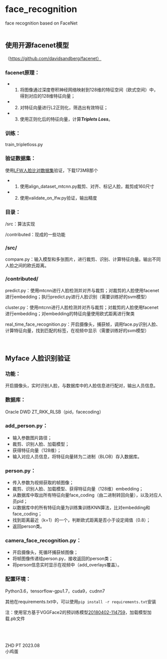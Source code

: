 # face_recognition
face recognition based on FaceNet
<br>
<br>
## 使用开源facenet模型

（https://github.com/davidsandberg/facenet）

### facenet原理：    
* 1. 将图像通过深度卷积神经网络映射到128维的特征空间（欧式空间）中，得到对应的128维特征向量；
     
* 2. 对特征向量进行L2正则化，筛选出有效特征；
     
* 3. 使用正则化后的特征向量，计算***Triplets Loss***。  

### 训练：  

train_tripletloss.py

### 验证数据集：  

使用[LFW人脸比对数据集](http://vis-www.cs.umass.edu/lfw/index.html#download)验证，下载173MB那个  

* 1. 使用align_dataset_mtcnn.py裁剪、对齐、标记人脸，裁剪成160尺寸
* 2. 使用validate_on_lfw.py验证，输出精度

### 目录：  

/src：算法实现  
    
/contributed：现成的一些功能  

### /src/  

compare.py：输入模型和多张图片，进行裁剪、识别、计算特征向量。输出不同人脸之间的欧氏距离。  


### /contributed/  

predict.py：使用mtcnn进行人脸检测并对齐与裁剪；对裁剪的人脸使用facenet进行embedding；执行predict.py进行人脸识别（需要训练好的svm模型）  
    
cluster.py：使用mtcnn进行人脸检测并对齐与裁剪；对裁剪的人脸使用facenet进行embedding；对embedding的特征向量使用欧式距离进行聚类  
    
real_time_face_recognition.py：开启摄像头，捕获帧，调用face.py识别人脸、计算特征向量，找到匹配的标签，在视频中显示（需要训练好的svm模型）  
<br>
<br>
## Myface 人脸识别验证  

### 功能：  

开启摄像头，实时识别人脸，与数据库中的人脸信息进行配对，输出人员信息。  

### 数据库：  

Oracle DWD ZT_RKK_RLSB（pid，facecoding）  

### add_person.py：  

* 输入参数图片路径；  
* 裁剪、识别人脸、加载模型；  
* 获得特征向量（128维）；  
* 输入对应人员信息，将特征向量转为二进制（BLOB）存入数据库。  

### person.py：  

* 传入参数为视频获取的帧图像；  
* 裁剪、识别人脸、加载模型、获得特征向量（128维）embedding；  
* 从数据库中取出所有特征向量face_coding（由二进制转回向量），以及对应人员pid；  
* 以数据库中的所有特征向量为训练集训练KNN算法，比对embedding和face_coding；  
* 找到距离最近（k=1）的一个，判断欧式距离是否小于设定阈值（0.8）；  
* 返回person类。  

### camera_face_recognition.py：  
* 开启摄像头，死循环捕获帧图像；  
* 将帧图像传递给person.py，接收返回的person类；  
* 将person信息实时显示在视频中（add_overlays覆盖）。  

### 配置环境：  

Python3.6，tensorflow-gpu1.7，cuda9，cudnn7  

其他在requirements.txt中，可以使用`pip install -r requirements.txt`安装  

注：使用官方基于VGGFace2的预训练模型[20180402-114759](https://drive.google.com/file/d/1EXPBSXwTaqrSC0OhUdXNmKSh9qJUQ55-/view)，加载模型加载.pb文件  
<br>
<br>
<br>
<br>
ZHD  PT  2023.08  
小鸡蛋
